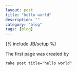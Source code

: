 ```yaml
---
layout: post
title: "hello world"
description: ""
category: "blog"
tags: [blog]
---
```

{% include JB/setup %}

The first page was created by

    rake post title="hello world"